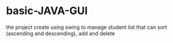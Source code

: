 # basic-JAVA-GUI

the project create using swing to manage student list that can sort (ascending and descending), add and delete 

